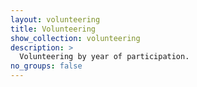 ```yaml
---
layout: volunteering
title: Volunteering
show_collection: volunteering
description: >
  Volunteering by year of participation.
no_groups: false
---
```

